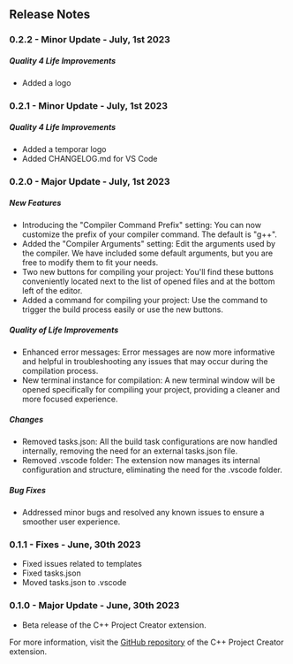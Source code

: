 ## Release Notes

### 0.2.2 - Minor Update - July, 1st 2023

##### Quality 4 Life Improvements

-   Added a logo

### 0.2.1 - Minor Update - July, 1st 2023

##### Quality 4 Life Improvements

-   Added a temporar logo
-   Added CHANGELOG.md for VS Code

### 0.2.0 - Major Update - July, 1st 2023

##### New Features

-   Introducing the "Compiler Command Prefix" setting: You can now customize the prefix of your compiler command. The default is "g++".
-   Added the "Compiler Arguments" setting: Edit the arguments used by the compiler. We have included some default arguments, but you are free to modify them to fit your needs.
-   Two new buttons for compiling your project: You'll find these buttons conveniently located next to the list of opened files and at the bottom left of the editor.
-   Added a command for compiling your project: Use the command to trigger the build process easily or use the new buttons.

##### Quality of Life Improvements

-   Enhanced error messages: Error messages are now more informative and helpful in troubleshooting any issues that may occur during the compilation process.
-   New terminal instance for compilation: A new terminal window will be opened specifically for compiling your project, providing a cleaner and more focused experience.

##### Changes

-   Removed tasks.json: All the build task configurations are now handled internally, removing the need for an external tasks.json file.
-   Removed .vscode folder: The extension now manages its internal configuration and structure, eliminating the need for the .vscode folder.

##### Bug Fixes

-   Addressed minor bugs and resolved any known issues to ensure a smoother user experience.

### 0.1.1 - Fixes - June, 30th 2023

-   Fixed issues related to templates
-   Fixed tasks.json
-   Moved tasks.json to .vscode

### 0.1.0 - Major Update - June, 30th 2023

-   Beta release of the C++ Project Creator extension.

For more information, visit the [GitHub repository](https://github.com/AuxiDev/CppProjectsCreator) of the C++ Project Creator extension.
